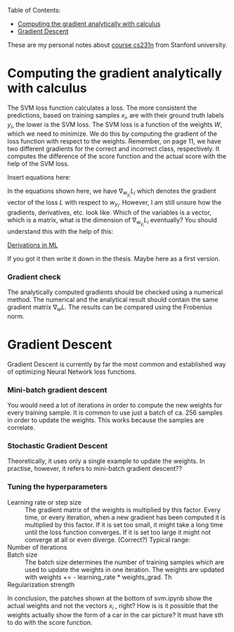 
Table of Contents:
- [Computing the gradient analytically with calculus](#SVMlossgrad)
- [Gradient Descent](#graddescent)

These are my personal notes about [course cs231n](http://cs231n.stanford.edu/) from Stanford university. 

<a name='SVMlossgrad'></a>
# Computing the gradient analytically with calculus

The SVM loss function calculates a loss. The more consistent the predictions, based on training samples $x_i$, are with their ground truth labels $y_i$, the lower is the SVM loss. The SVM loss is a function of the weights $W$, which we need to minimize. We do this by computing the gradient of the loss function with respect to the weights. Remember, on page 11, we have two different gradients for the correct and incorrect class, respectively.
It computes the difference of the score function and the actual score with the help of the SVM loss.

Insert equations here:

In the equations shown here, we have $\nabla_{w_{y_i}} L_{i}$ which denotes the gradient vector of the loss $L$ with respect to $w_{y_i}$. However, I am still unsure how the gradients, derivatives, etc. look like. Which of the variables is a vector, which is a matrix, what is the dimension of $\nabla_{w_{y_i}} L_{i}$ eventually? You should understand this with the help of this: 

[Derivations in ML](http://cs231n.stanford.edu/vecDerivs.pdf)

If you got it then write it down in the thesis. Maybe here as a first version.

### Gradient check
The analytically computed gradients should be checked using a numerical method. The numerical and the analytical result should contain the same gradient matrix $\nabla_{w} L$. The results can be compared using the Frobenius norm.





<a name='graddescent'></a>

# Gradient Descent


Gradient Descent is currently by far the most common and established way of optimizing Neural Network loss functions.

### Mini-batch gradient descent
You would need a lot of iterations in order to compute the new weights for every training sample.
It is common to use just a batch of ca. 256 samples in order to update the weights. This works because the samples are correlate.

### Stochastic Gradient Descent
Theoretically, it uses only a single example to update the weights. In practise, however, it refers to mini-batch gradient descent??

### Tuning the hyperparameters

<dl>
  <dt>Learning rate or step size</dt>
    <dd> The gradient matrix of the weights is multiplied by this factor. Every time, or every iteration, when a new gradient has been computed it is multiplied by this factor. If it is set too small, it might take a long time until the loss function converges. If it is set too large it might not converge at all or even diverge. (Correct?) Typical range: </dd>
  <dt>Number of iterations</dt>
    <dd></dd>
  <dt>Batch size</dt>
    <dd>The batch size determines the number of training samples which are used to update the weights in one iteration. The weights are updated with weights += - learning_rate * weights_grad. Th</dd>
  <dt>Regularization strength</dt>
    <dd></dd>

</dl>

In conclusion, the patches shown at the bottom of svm.ipynb show the actual weights and not the vectors $x_i$ , right? How is is it possible that the weights actually show the form of a car in the car picture? It must have sth to do with the score function.
